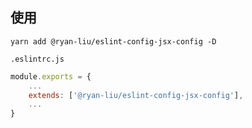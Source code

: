 ## 使用

```
yarn add @ryan-liu/eslint-config-jsx-config -D
```

`.eslintrc.js`

```js
module.exports = {
    ...
    extends: ['@ryan-liu/eslint-config-jsx-config'],
    ...
}

```